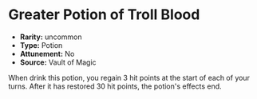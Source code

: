 
# Greater Potion of Troll Blood

* **Rarity:** uncommon
* **Type:** Potion
* **Attunement:** No
* **Source:** Vault of Magic


When drink this potion, you regain 3 hit points at the start of each of your turns. After it has restored 30 hit points, the potion's effects end.
